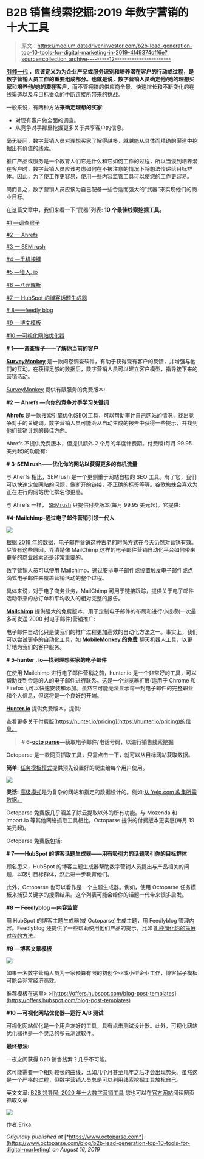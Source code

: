 # B2B 销售线索挖掘:2019 年数字营销的十大工具

> 原文：<https://medium.datadriveninvestor.com/b2b-lead-generation-top-10-tools-for-digital-marketing-in-2019-4f49374dff6e?source=collection_archive---------12----------------------->

[**引领一代**](https://en.wikipedia.org/wiki/Lead_generation) **，**应该定义为为企业产品或服务识别和培养潜在客户的行动或过程，是数字营销人员工作的重要组成部分。也就是说，数字营销人员**确定他/她的理想买家**和**培养他/她的潜在客户**，而不管拥挤的供应商全景、快速增长和不断变化的在线渠道以及与目标受众的中断连接所带来的挑战。

一般来说，有两种方法**来确定理想的买家**:

*   对现有客户做全面的调查。
*   从竞争对手那里挖掘更多关于共享客户的信息。

毫无疑问，数字营销人员对理想买家了解得越多，就越能从具体而精确的渠道中挖掘出有价值的线索。

推广产品或服务是一个教育人们它是什么和它如何工作的过程，所以当谈到培养潜在客户时，数字营销人员应该考虑如何在不被注意的情况下将想法传递给目标群体。因此，为了使工作更容易，使用一些内容监管工具可以使您的工作更容易。

简而言之，数字营销人员应该为自己配备一些合适而强大的“武器”来实现他们的商业目标。

在这篇文章中，我们来看一下“武器”列表: **10 个最佳线索挖掘工具。**

[#1 —调查猴子](https://www.octoparse.com/blog/b2b-lead-generation-top-10-tools-for-digital-marketing#div1)

[#2 — Ahrefs](https://www.octoparse.com/blog/b2b-lead-generation-top-10-tools-for-digital-marketing#div2)

[#3 — SEM rush](https://www.octoparse.com/blog/b2b-lead-generation-top-10-tools-for-digital-marketing#div3)

[#4 —手机按键](https://www.octoparse.com/blog/b2b-lead-generation-top-10-tools-for-digital-marketing#div4)

[#5 —猎人. io](https://www.octoparse.com/blog/b2b-lead-generation-top-10-tools-for-digital-marketing#div5)

[#6 —八元解析](https://www.octoparse.com/blog/b2b-lead-generation-top-10-tools-for-digital-marketing#div6)

[#7 — HubSpot 的博客话题生成器](https://www.octoparse.com/blog/b2b-lead-generation-top-10-tools-for-digital-marketing#div7)

[# 8——feedly blog](https://www.octoparse.com/blog/b2b-lead-generation-top-10-tools-for-digital-marketing#div8)

[#9 —博文模板](https://www.octoparse.com/blog/b2b-lead-generation-top-10-tools-for-digital-marketing#div9)

[#10 —可视化网站优化器](https://www.octoparse.com/blog/b2b-lead-generation-top-10-tools-for-digital-marketing#div10)

**# 1——调查猴子——了解你当前的客户**

[**SurveyMonkey**](https://apply.surveymonkey.com/referral-demo/?grsf=hg4r6n) 是一款问卷调查软件，有助于获得现有客户的反馈，并增强与他们的互动。在获得足够的数据后，数字营销人员可以建立客户模型，指导接下来的营销活动。

[SurveyMonkey](https://apply.surveymonkey.com/referral-demo/?grsf=hg4r6n) 提供有限服务的免费版本:

**#2 — Ahrefs —向你的竞争对手学习关键词**

[**Ahrefs**](https://ahrefs.com/pricing) 是一款搜索引擎优化(SEO)工具，可以帮助审计自己网站的情况，找出竞争对手的关键词。数字营销人员可能会从自动生成的报告中获得一些提示，并找到他们营销计划的最佳方向。

Ahrefs 不提供免费版本，但提供额外 2 个月的年度计费期。付费版(每月 99.95 美元起)的功能有:

**# 3-SEM rush——优化你的网站以获得更多的有机流量**

与 Aherfs 相比，SEMrush 是一个更侧重于网站自检的 SEO 工具。有了它，我们可以快速定位网站的问题，像断开的链接，不正确的标签等等。谷歌蜘蛛会喜欢为正在进行的网站优化排名你更高。

与 Ahrefs 一样， [SEMrush](https://www.semrush.com/lp/sem/en/?ref=8131476429&utm_campaign=aio_%20campaign&utm_source=berush&utm_medium=promo&utm_term=23) 只提供付费版本(每月 99.95 美元起)。它提供:

**#4-Mailchimp-通过电子邮件营销引领一代人**

![](img/9a35769ad37736fbbd354267b4602096.png)

[根据 2018 年的数据](https://www.smartinsights.com/email-marketing/email-communications-strategy/email-marketing-still-worth-taking-seriously-2018/)，电子邮件营销这种古老的时尚方式在今天仍然对营销有效。尽管有这些原因，弄清楚像 MailChimp 这样的电子邮件营销自动化平台如何带来更多的商业线索还是非常重要的。

数字营销人员可以使用 Mailchimp，通过安排电子邮件或设置触发电子邮件或点滴式电子邮件来覆盖营销活动的整个过程。

具体来说，对于电子商务业务，MailChimp 可用于链接跟踪，提供关于电子邮件活动带来的总订单和平均收入的相对完整的报告。

[**Mailchimp**](https://app.mobilemonkey.com/signup?ref=4GAWZw) 提供强大的免费版本，用于定制电子邮件的布局和进行小规模(一次最多可发送 2000 封电子邮件)营销推广:

电子邮件自动化只是使我们的推广过程更加高效的自动化方法之一。事实上，我们可以尝试更多的自动化工具，如 [**MobileMonkey 的免费**](https://app.mobilemonkey.com/signup?ref=4GAWZw) 聊天机器人工具，以更好地为我们的客户服务。

**# 5–hunter . io—找到理想买家的电子邮件**

在使用 Mailchimp 进行电子邮件营销之前，hunter.io 是一个非常好的工具，可以帮助找到合适的人的电子邮件进行联系。这是一个浏览器扩展(适用于 Chrome 和 Firefox ),可以快速安装和添加。虽然它可能无法显示每一封电子邮件的完整职业和个人信息，但这将是一个良好的开端。

[**Hunter.io**](https://hunter.io/?via=hewei) 提供免费版本，提供:

查看更多关于付费版[https://hunter.io/pricing](https://hunter.io/pricing)的信息。

> **# 6-**[**octo parse**](http://www.octoparse.com)**—获取电子邮件/电话号码，以进行销售线索挖掘**

Octoparse 是一款网页抓取工具，只需点击一下，就可以从目标网站获取数据。

**简单:** [任务模板模式](https://www.octoparse.com/blog/big-announcement-web-scraping-template-take-away)提供预先设置好的爬虫给每个用户使用。

![](img/9e577e000201a32b1d61722d2b4a4227.png)

**灵活:** [高级模式](https://helpcenter.octoparse.com/hc/en-us/articles/360018281431-Advanced-Mode)是为复杂的网站和指定的数据设计的。例如:[从 Yelp.com 收集所需数据。](https://www.youtube.com/watch?v=EpxRhlTp5h0&t=)

Octoparse 免费版几乎涵盖了除云提取以外的所有功能。与 Mozenda 和 Import.io 等其他网络抓取工具相比，Octoparse 提供的付费版本更实惠(每月 19 美元起)。

Octoparse 免费版包括:

**# 7——HubSpot 的博客话题生成器——用有吸引力的话题吸引你的目标群体**

顾名思义，HubSpot 的博客主题生成器帮助数字营销人员提出与产品相关的问题，以吸引目标群体，然后进一步教育他们。

此外，Octoparse 也可以看作是一个主题生成器。例如，使用 Octoparse 任务模板来捕获关键字的搜索结果。这个列表可能会给你的话题一代带来很多启发。

**#8 — Feedlyblog —内容监管**

用 HubSpot 的博客主题生成器(或 Octoparse)生成主题，用 Feedlyblog 管理内容。Feedlyblog 还提供了一些帮助使用他们产品的提示，比如 [8 种简化你的策展过程的方法](https://blog.feedly.com/8-ways-to-use-feedly-boards-to-streamline-your-curation-process/)。

**#9 —博客文章模板**

![](img/f87a787524dfb604d90b81369db9ae13.png)

如果一名数字营销人员为一家预算有限的初创企业或小型企业工作，博客帖子模板可能会非常经济高效。

推荐模板在这里> >[https://offers.hubspot.com/blog-post-templates](https://offers.hubspot.com/blog-post-templates)

**#10 —可视化网站优化器—运行 A/B 测试**

可视化网站优化是一个用户友好的工具，具有点击测试设计器。此外，可视化网站优化器也是一个灵活的多元测试软件。

**最终想法:**

一夜之间获得 B2B 销售线索？几乎不可能。

这可能需要一个相对较长的曲线，比如几个月甚至几年之后才会出现势头。虽然这是一个严格的过程，但数字营销人员总是可以利用线索挖掘工具放松自己。

英文文章: [B2B 领导层: 2020 年十大数字营销工具](http://www.octoparse.es/blog/10-herramientas-para-el-marketing-digital)
您也可以在[官方网站](http://www.octoparse.es/)阅读网页抓取文章

![](img/e3ae640df494102fe4815bb0dbee0948.png)

作者:Erika

*Originally published at* [*https://www.octoparse.com*](https://www.octoparse.com/blog/b2b-lead-generation-top-10-tools-for-digital-marketing) *on August 16, 2019*